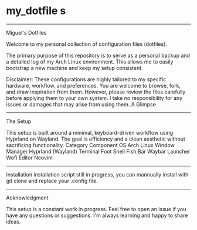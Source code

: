 # my_dotfile s
---
Miguel's Dotfiles

Welcome to my personal collection of configuration files (dotfiles).

The primary purpose of this repository is to serve as a personal backup and a detailed log of my Arch Linux environment. This allows me to easily bootstrap a new machine and keep my setup consistent.

Disclaimer: These configurations are highly tailored to my specific hardware, workflow, and preferences. You are welcome to browse, fork, and draw inspiration from them. However, please review the files carefully before applying them to your own system. I take no responsibility for any issues or damages that may arise from using them.
A Glimpse


--- 

The Setup

This setup is built around a minimal, keyboard-driven workflow using Hyprland on Wayland. The goal is efficiency and a clean aesthetic without sacrificing functionality.
Category	Component
OS	Arch Linux
Window Manager	Hyprland (Wayland)
Terminal	  Foot
Shell       Fish
Bar     	Waybar
Launcher	Wofi
Editor	Neovim


---


Installation
installation script still in progress, you can mannually install with git clone and replace your .config file.


---
Acknowledgment

This setup is a constant work in progress. Feel free to open an issue if you have any questions or suggestions. I'm always learning and happy to share ideas.
